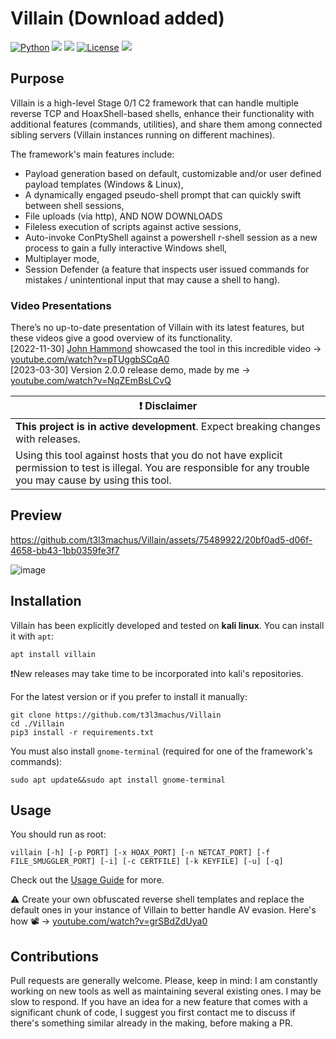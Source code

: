 # Villain (Download added)

[![Python](https://img.shields.io/badge/Python-%E2%89%A5%203.6-yellow.svg)](https://www.python.org/) 
<img src="https://img.shields.io/badge/PowerShell-%E2%89%A5%20v3.0-blue">
<img src="https://img.shields.io/badge/Developed%20on-kali%20linux-blueviolet">
[![License](https://img.shields.io/badge/License-CC%20Attr--NonCommercial%204.0-red)](https://github.com/t3l3machus/Villain/blob/main/LICENSE.md)
<img src="https://img.shields.io/badge/Maintained%3F-Yes-96c40f">

## Purpose
Villain is a high-level Stage 0/1 C2 framework that can handle multiple reverse TCP and HoaxShell-based shells, enhance their functionality with additional features (commands, utilities), and share them among connected sibling servers (Villain instances running on different machines).  

The framework's main features include:
 - Payload generation based on default, customizable and/or user defined payload templates (Windows & Linux),
 - A dynamically engaged pseudo-shell prompt that can quickly swift between shell sessions,
 - File uploads (via http), AND NOW DOWNLOADS
 - Fileless execution of scripts against active sessions,
 - Auto-invoke ConPtyShell against a powershell r-shell session as a new process to gain a fully interactive Windows shell,
 - Multiplayer mode,
 - Session Defender (a feature that inspects user issued commands for mistakes / unintentional input that may cause a shell to hang).
   

### Video Presentations
There’s no up-to-date presentation of Villain with its latest features, but these videos give a good overview of its functionality.  
[2022-11-30] [John Hammond](https://github.com/JohnHammond) showcased the tool in this incredible video -> [youtube.com/watch?v=pTUggbSCqA0](https://www.youtube.com/watch?v=pTUggbSCqA0)  
[2023-03-30] Version 2.0.0 release demo, made by me -> [youtube.com/watch?v=NqZEmBsLCvQ](https://www.youtube.com/watch?v=HR1KM8wrSV8)  


| :exclamation:  **Disclaimer**  |
|---------------------------------|
| **This project is in active development**. Expect breaking changes with releases. |
| Using this tool against hosts that you do not have explicit permission to test is illegal. You are responsible for any trouble you may cause by using this tool. |

## Preview


https://github.com/t3l3machus/Villain/assets/75489922/20bf0ad5-d06f-4658-bb43-1bb0359fe3f7




![image](https://user-images.githubusercontent.com/75489922/228979419-340918d4-3c04-48b6-913a-91aaf8756ff6.png)  

## Installation 

Villain has been explicitly developed and tested on **kali linux**. You can install it with `apt`:
```
apt install villain
```

❗New releases may take time to be incorporated into kali's repositories. 

For the latest version or if you prefer to install it manually:
```
git clone https://github.com/t3l3machus/Villain
cd ./Villain
pip3 install -r requirements.txt
```

You must also install `gnome-terminal` (required for one of the framework's commands):
```
sudo apt update&&sudo apt install gnome-terminal
```

## Usage
You should run as root:
```
villain [-h] [-p PORT] [-x HOAX_PORT] [-n NETCAT_PORT] [-f FILE_SMUGGLER_PORT] [-i] [-c CERTFILE] [-k KEYFILE] [-u] [-q] 
```

Check out the [Usage Guide](https://github.com/t3l3machus/Villain/blob/main/Usage_Guide.md) for more.  

:warning: Create your own obfuscated reverse shell templates and replace the default ones in your instance of Villain to better handle AV evasion. Here's how 📽️ -> [youtube.com/watch?v=grSBdZdUya0](https://www.youtube.com/watch?v=grSBdZdUya0)

## Contributions
Pull requests are generally welcome. Please, keep in mind: I am constantly working on new tools as well as maintaining several existing ones. I may be slow to respond.
If you have an idea for a new feature that comes with a significant chunk of code, I suggest you first contact me to discuss if there's something similar already in the making, before making a PR. 
